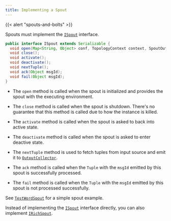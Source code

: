 ```yaml
---
title: Implementing a Spout
---
```


{{< alert "spouts-and-bolts" >}}

Spouts must implement the [`ISpout`](/api/org/apache/heron/api/spout/ISpout.html) interface.

```java
public interface ISpout extends Serializable {
  void open(Map<String, Object> conf, TopologyContext context, SpoutOutputCollector collector);
  void close();
  void activate();
  void deactivate();
  void nextTuple();
  void ack(Object msgId);
  void fail(Object msgId);
}
```

* The `open` method is called when the spout is initialized and provides the
spout with the executing environment.

* The `close` method is called when the spout is shutdown. There's no guarantee
that this method is called due to how the instance is killed.

* The `activate` method is called when the spout is asked to back into active
state.

* The `deactivate` method is called when the spout is asked to enter deactive
state.

* The `nextTuple` method is used to fetch tuples from input source and emit it
to [`OutputCollector`](/api/org/apache/heron/api/bolt/).

* The `ack` method is called when the `Tuple` with the `msgId` emitted by this
spout is successfully processed.

* The `fail` method is called when the `Tuple` with the `msgId` emitted by this
spout is not processed successfully.

See [`TestWordSpout`](https://github.com/apache/incubator-heron/blob/master/examples/src/java/org/apache/heron/examples/api/spout/TestWordSpout.java) for a simple spout example.

Instead of implementing the [`ISpout`](/api/org/apache/heron/api/spout/ISpout.html) interface directly, you can also implement [`IRichSpout`](/api/org/apache/heron/api/spout/IRichSpout.html).

